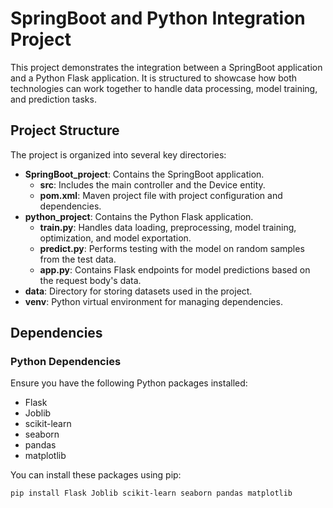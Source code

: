# SpringBoot and Python Integration Project

This project demonstrates the integration between a SpringBoot application and a Python Flask application. It is structured to showcase how both technologies can work together to handle data processing, model training, and prediction tasks.

## Project Structure

The project is organized into several key directories:

- **SpringBoot_project**: Contains the SpringBoot application.
  - **src**: Includes the main controller and the Device entity.
  - **pom.xml**: Maven project file with project configuration and dependencies.
- **python_project**: Contains the Python Flask application.
  - **train.py**: Handles data loading, preprocessing, model training, optimization, and model exportation.
  - **predict.py**: Performs testing with the model on random samples from the test data.
  - **app.py**: Contains Flask endpoints for model predictions based on the request body's data.
- **data**: Directory for storing datasets used in the project.
- **venv**: Python virtual environment for managing dependencies.

## Dependencies

### Python Dependencies

Ensure you have the following Python packages installed:

- Flask
- Joblib
- scikit-learn
- seaborn
- pandas
- matplotlib

You can install these packages using pip:

```bash
pip install Flask Joblib scikit-learn seaborn pandas matplotlib
